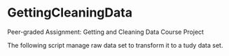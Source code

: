 # GettingCleaningData
Peer-graded Assignment: Getting and Cleaning Data Course Project

The following script manage raw data set to transform it to a tudy data set.
